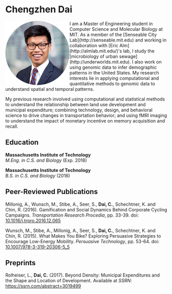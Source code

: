 # Chengzhen Dai 


<img align="left" width="200" height="200" src="headshot.png">
I am a Master of Engineering student in Computer Science and Molecular Biology at MIT. As a member of the [Senseable City Lab](http://senseable.mit.edu) and working in collaboration with [Eric Alm](http://almlab.mit.edu/)'s lab, I study the [microbiology of urban sewage](http://underworlds.mit.edu). I also work on using genomic data to infer demographic patterns in the United States. My research interests lie in applying computational and quantitative methods to genomic data to understand spatial and temporal patterns.

My previous research involved using computational and statistical methods to understand the relationship between land use development and municipal expenditure; combining technology, design, and behavioral science to drive changes in transportation behavior; and using fMRI imaging to understand the impact of monetary incentive on memory acquisition and recall.

## Education


**Massachusetts Institute of Technology**  
*M.Eng. in C.S. and Biology* (Exp. 2018)

**Massachusetts Institute of Technology**  
*B.S. in C.S. and Biology* (2016)

## Peer-Reviewed Publications
Millonig, A., Wunsch, M., Stibe, A., Seer, S., **Dai, C.**, Schechtner, K. and Chin, R. (2016). Gamification and Social Dynamics Behind Corporate Cycling Campaigns. *Transportation Research Procedia*, pp. 33-39. doi: [10.1016/j.trpro.2016.12.065](https://doi.org/10.1016/j.trpro.2016.12.065)

Wunsch, M., Stibe, A., Millonig, A., Seer, S., **Dai, C.**, Schechtner, K. and Chin, R. (2015). What Makes You Bike? Exploring Persuasive Strategies to Encourage Low-Energy Mobility. *Persuasive Technology*, pp. 53-64. doi: [10.1007/978-3-319-20306-5_5](https://doi.org/10.1007/978-3-319-20306-5_5)

## Preprints
Rolheiser, L., **Dai, C.** (2017). Beyond Density: Municipal Expenditures and the Shape and Location of Development. Available at *SSRN*: https://ssrn.com/abstract=3019499
